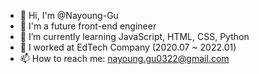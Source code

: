 - 👋 Hi, I'm @Nayoung-Gu
- 👀 I'm a future front-end engineer
- 🌱 I’m currently learning JavaScript, HTML, CSS, Python
- 📝 I worked at EdTech Company (2020.07 ~ 2022.01)
- 📫 How to reach me: nayoung.gu0322@gmail.com

